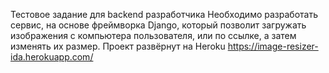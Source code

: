 Тестовое задание для backend разработчика
Необходимо разработать сервис, на основе фреймворка Django, который позволит загружать изображения с компьютера пользователя, или по ссылке, а затем изменять их размер.
Проект развёрнут на Heroku https://image-resizer-ida.herokuapp.com/
